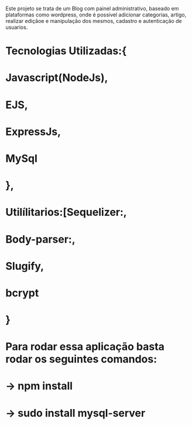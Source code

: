 Este projeto se trata de um Blog com painel administrativo, baseado em plataformas como wordpress, onde é possível adicionar categorias, artigo, realizar ediçãoe e manipulação dos mesmos, cadastro e autenticação de usuarios.
#
# Tecnologias Utilizadas:{
#	Javascript(NodeJs),
#	EJS,
#	ExpressJs,
#	MySql
# },
# Utilílitarios:[Sequelizer:,
#	Body-parser:,
#	Slugify,
#	bcrypt
# }
#
# Para rodar essa aplicação basta rodar os seguintes comandos:
#
#  -> npm install
#  -> sudo install mysql-server

